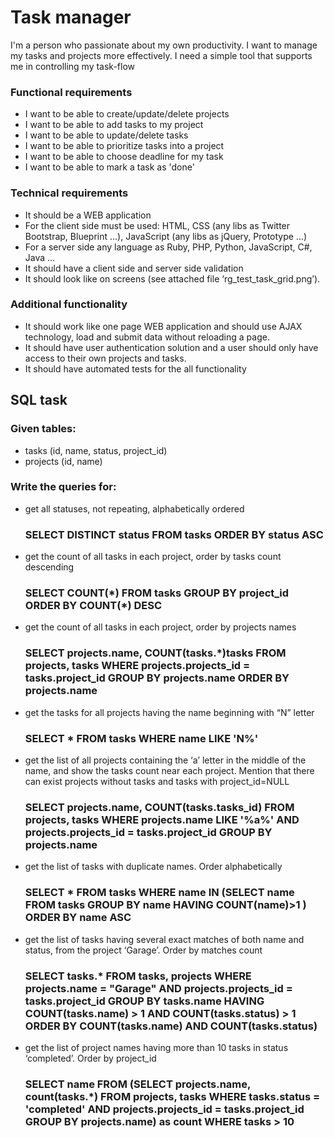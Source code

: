 <h1>Task manager</h1>
    <p>I'm a person who passionate about my own productivity. I want to manage my tasks and projects more effectively. I need a simple tool that supports me in controlling my task-flow</p>

<h3>Functional requirements</h3>
    <ul>
        <li>I want to be able to create/update/delete projects</li>
        <li>I want to be able to add tasks to my project</li>
        <li>I want to be able to update/delete tasks</li>
        <li>I want to be able to prioritize tasks into a project</li>
        <li>I want to be able to choose deadline for my task </li>
        <li>I want to be able to mark a task as 'done'</li>
    </ul>

<h3>Technical requirements</h3>
    <ul>
        <li> It should be a WEB application</li>
        <li>For the client side must be used: HTML, CSS (any libs as Twitter Bootstrap, Blueprint ...), JavaScript (any libs as jQuery, Prototype ...)</li>
        <li>For a server side any language as Ruby, PHP, Python, JavaScript, C#, Java ...</li>
        <li>It should have a client side and server side validation</li>
        <li>It should look like on screens (see attached file ‘rg_test_task_grid.png’).</li>
    </ul>

<h3>Additional functionality</h3>
<ul>
    <li>It should work like one page WEB application and should use AJAX technology, load and submit data without reloading a page.</li>
    <li>It should have user authentication solution and a user should only have access to their own projects and tasks.</li>
    <li>It should have automated tests for the all functionality </li>
</ul>
    
<h2>SQL task</h2>
 
   
<h3>Given tables:</h3>
<ul>
    <li>tasks (id, name, status, project_id) </li>
    <li>projects (id, name)</li>
</ul>

<h3>Write the queries for:</h3>
    <ul>
        <li>
            <p>get all statuses, not repeating, alphabetically ordered</p>
            <h3>SELECT DISTINCT status FROM tasks ORDER BY status ASC</h3>
        </li>
        <li> 
            <p>get the count of all tasks in each project, order by tasks count descending</p>
            <h3>SELECT COUNT(*) FROM tasks GROUP BY project_id ORDER BY COUNT(*) DESC</h3>
        </li>
        <li> 
            <p>get the count of all tasks in each project, order by projects names</p>
            <h3>SELECT projects.name, COUNT(tasks.*)tasks FROM projects, tasks WHERE projects.projects_id = tasks.project_id GROUP BY projects.name ORDER BY projects.name</h3>
        </li>
        <li>
            <p>get the tasks for all projects having the name beginning with “N” letter</p>
            <h3>SELECT * FROM tasks WHERE name LIKE 'N%'</h3>
        </li>
        <li>
            <p>get the list of all projects containing the ‘a’ letter in the middle of the name, and show the tasks count near each project. Mention that there can exist projects without tasks and tasks with project_id=NULL</p>
            <h3>SELECT projects.name, COUNT(tasks.tasks_id) FROM projects, tasks WHERE projects.name LIKE '%a%' AND projects.projects_id = tasks.project_id GROUP BY projects.name</h3>
        </li>
        <li> 
            <p>get the list of tasks with duplicate names. Order alphabetically</p>
            <h3>SELECT * FROM tasks WHERE name IN (SELECT name FROM tasks GROUP BY name HAVING COUNT(name)>1 ) ORDER BY name ASC</h3>
        </li>
        <li>
            <p>get the list of tasks having several exact matches of both name and status, from the project ‘Garage’. Order by matches count</p>
            <h3>SELECT tasks.* FROM tasks, projects WHERE projects.name = "Garage" AND projects.projects_id = tasks.project_id GROUP BY tasks.name HAVING COUNT(tasks.name) > 1 AND COUNT(tasks.status) > 1 ORDER BY COUNT(tasks.name) AND COUNT(tasks.status)</h3>
        </li>
        <li>
            <p>get the list of project names having more than 10 tasks in status ‘completed’. Order by project_id</p>
            <h3>SELECT name FROM (SELECT projects.name, count(tasks.*) FROM projects, tasks WHERE tasks.status = 'completed' AND projects.projects_id = tasks.project_id GROUP BY projects.name) as count WHERE tasks > 10</h3>
        </li>
    </ul>